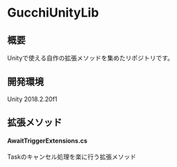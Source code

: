 # GucchiUnityLib

## 概要
Unityで使える自作の拡張メソッドを集めたリポジトリです。

## 開発環境
Unity 2018.2.20f1

## 拡張メソッド
#### AwaitTriggerExtensions.cs
Taskのキャンセル処理を楽に行う拡張メソッド
